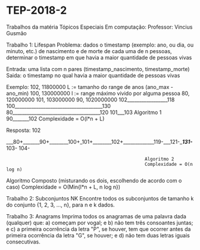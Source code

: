 # TEP-2018-2

Trabalhos da matéria Tópicos Especiais Em computação:
Professor: Vincius Gusmão

Trabalho 1: Lifespan
Problema: dados o timestamp (exemplo: ano, ou dia, ou minuto, etc.) 
          de nascimento e de morte de cada uma de n pessoas, 
          determinar o timestamp em que havia a maior quantidade de pessoas vivas

Entrada: uma lista com n pares (timestamp_nascimento, timestamp_morte)
Saida: o timestamp no qual havia a maior quantidade de pessoas vivas

Exemplo: 
102, 11800000       L := tamanho do range de anos (ano_max - ano_min)
100, 130000000      l := range máximo vivido por alguma pessoa
80, 120000000
101, 103000000
90, 1020000000
                    102_________________118
              100_____________________________________130
      80_____________________________________120
                 101___103                              Algoritmo 1
           90_______102                                 Complexidade = O(l*n + L)

Resposta: 102                                   


___80+_______90+________100+_101+________102+_____________119-___121-______131-_____
                                             103- 104-


                                                        Algoritmo 2
                                                        Complexidade = O(n log n) 


   Algoritmo Composto (misturando os dois, escolhendo de acordo com o caso)
   Complexidade = O(Min{l*n + L, n log n})


Trabalho 2: Subconjuntos NK
Encontre todos os subconjuntos de tamanho k do conjunto {1, 2, 3, ..., n}, para n e k dados.

Trabalho 3: Anagrams
Imprima todos os anagramas de uma palavra dada (qualquer) que:
a) começam por vogal; e
b) não tem três consoantes juntas; e
c) a primeira ocorrência da letra "P", se houver, tem que ocorrer antes da primeira ocorrência da letra "G", se houver; e
d) não tem duas letras iguais consecutivas.  

